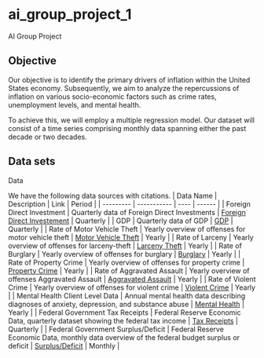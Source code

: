 # ai_group_project_1
AI Group Project 


## Objective

Our objective is to identify the primary drivers of inflation within the United States economy. Subsequently, we aim to analyze the repercussions of inflation on various socio-economic factors such as crime rates, unemployment levels, and mental health.

To achieve this, we will employ a multiple regression model. Our dataset will consist of a time series comprising monthly data spanning either the past decade or two decades.

## Data sets

Data 

We have the following data sources with citations.
| Data Name | Description | Link | Period |
| --------- | ----------- | ---- | ------ |
| Foreign Direct Investment | Quarterly data of Foreign Direct Investments | [Foreign Direct Investement](https://fred.stlouisfed.org/series/ROWFDIQ027S) | Quarterly |
| GDP | Quarterly data of GDP | [GDP](https://fred.stlouisfed.org/series/GDP) | Quarterly |
| Rate of Motor Vehicle Theft | Yearly overview of offenses for motor vehicle theft | [Motor Vehicle Theft](https://cde.ucr.cjis.gov/LATEST/webapp/#/pages/explorer/crime/crime-trend) | Yearly |
| Rate of Larceny | Yearly overview of offenses for larceny-theft | [Larceny Theft](https://cde.ucr.cjis.gov/LATEST/webapp/#/pages/explorer/crime/crime-trend) | Yearly |
| Rate of Burglary | Yearly overview of offenses for burglary | [Burglary](https://cde.ucr.cjis.gov/LATEST/webapp/#/pages/explorer/crime/crime-trend) | Yearly |
| Rate of Property Crime | Yearly overview of offenses for property crime | [Property Crime](https://cde.ucr.cjis.gov/LATEST/webapp/#/pages/explorer/crime/crime-trend) | Yearly |
| Rate of Aggravated Assault | Yearly overview of offenses Aggravated Assault | [Aggravated Assault](https://cde.ucr.cjis.gov/LATEST/webapp/#/pages/explorer/crime/crime-trend) | Yearly |
| Rate of Violent Crime | Yearly overview of offenses for violent crime | [Violent Crime](https://cde.ucr.cjis.gov/LATEST/webapp/#/pages/explorer/crime/crime-trend) | Yearly |
| Mental Health Client Level Data | Annual mental health data describing diagnoses of anxiety, depression, and substance abuse | [Mental Health](https://www.samhsa.gov/data/data-we-collect/mh-cld-mental-health-client-level-data) | Yearly |
| Federal Government Tax Receipts | Federal Reserve Economic Data, quarterly dataset showing the federal tax income | [Tax Receipts](https://fred.stlouisfed.org/series/W006RC1Q027SBEA) | Quarterly |
| Federal Government Surplus/Deficit | Federal Reserve Economic Data, monthly data overview of the federal budget surplus or deficit | [Surplus/Deficit](https://fred.stlouisfed.org/series/MTSDS133FMS) | Monthly |


